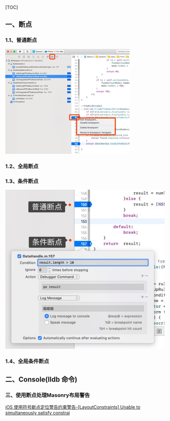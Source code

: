 

[TOC]



## 一、断点

### 1.1、普通断点

<img src="Media/media_debug/001.jpg" style="zoom: 50%;" />



### 1.2、全局断点



### 1.3、条件断点

<img src="Media/media_debug/002.jpg"  />

### 1.4、全局条件断点



## 二、Console(lldb 命令)





### 三、使用断点处理Masonry布局警告



[iOS 使用符号断点定位警告约束警告-[LayoutConstraints] Unable to simultaneously satisfy constrai](https://juejin.im/post/5b0f94916fb9a00a11563b04)